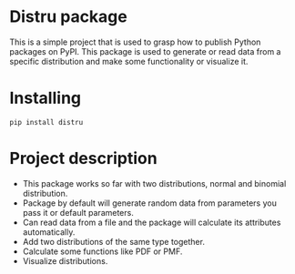 Distru package
===============
This is a simple project that is used to grasp how to publish
Python packages on PyPI. This package is used to generate or read data
from a specific distribution and make some functionality or visualize it.

Installing
============
    pip install distru

Project description
===================
- This package works so far with two distributions, normal and binomial distribution.
- Package by default will generate random data from parameters you pass it or default parameters.
- Can read data from a file and the package will calculate its attributes automatically.
- Add two distributions of the same type together.
- Calculate some functions like PDF or PMF.
- Visualize distributions.

